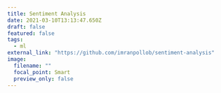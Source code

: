```yaml
---
title: Sentiment Analysis
date: 2021-03-10T13:13:47.650Z
draft: false
featured: false
tags:
  - ml
external_link: "https://github.com/imranpollob/sentiment-analysis"
image:
  filename: ""
  focal_point: Smart
  preview_only: false
---
```

